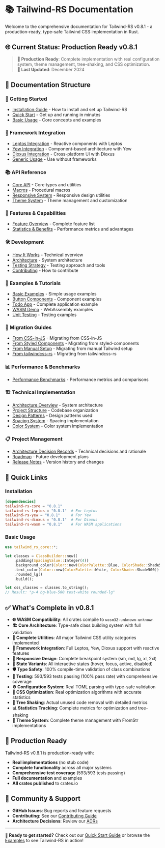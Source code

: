 # 📚 Tailwind-RS Documentation

Welcome to the comprehensive documentation for Tailwind-RS v0.8.1 - a production-ready, type-safe Tailwind CSS implementation in Rust.

## 🌐 **Current Status: Production Ready v0.8.1**

> **🚀 Production Ready**: Complete implementation with real configuration system, theme management, tree-shaking, and CSS optimization.  
> **📅 Last Updated**: December 2024

## 📖 **Documentation Structure**

### 🚀 **Getting Started**
- [Installation Guide](getting-started/installation.md) - How to install and set up Tailwind-RS
- [Quick Start](getting-started/quick-start.md) - Get up and running in minutes
- [Basic Usage](getting-started/basic-usage.md) - Core concepts and examples

### 🎯 **Framework Integration**
- [Leptos Integration](frameworks/leptos.md) - Reactive components with Leptos
- [Yew Integration](frameworks/yew.md) - Component-based architecture with Yew
- [Dioxus Integration](frameworks/dioxus.md) - Cross-platform UI with Dioxus
- [Generic Usage](frameworks/generic.md) - Use without frameworks

### 📚 **API Reference**
- [Core API](api/core.md) - Core types and utilities
- [Macros](api/macros.md) - Procedural macros
- [Responsive System](api/responsive.md) - Responsive design utilities
- [Theme System](api/themes.md) - Theme management and customization

### 🎨 **Features & Capabilities**
- [Feature Overview](features/overview.md) - Complete feature list
- [Statistics & Benefits](features/statistics-and-benefits.md) - Performance metrics and advantages

### 🛠️ **Development**
- [How It Works](how-it-works.md) - Technical overview
- [Architecture](technical-implementation/architecture.md) - System architecture
- [Testing Strategy](testing/testing.md) - Testing approach and tools
- [Contributing](community/contributing.md) - How to contribute

### 📖 **Examples & Tutorials**
- [Basic Examples](examples/basic-usage.md) - Simple usage examples
- [Button Components](examples/button-components.md) - Component examples
- [Todo App](examples/todo-app.md) - Complete application example
- [WASM Demo](examples/wasm-demo.md) - WebAssembly examples
- [Unit Testing](examples/unit-testing.md) - Testing examples

### 🔄 **Migration Guides**
- [From CSS-in-JS](migration/css-in-js.md) - Migrating from CSS-in-JS
- [From Styled Components](migration/styled-components.md) - Migrating from styled-components
- [From Manual Setup](migration/manual-setup.md) - Migrating from manual Tailwind setup
- [From tailwindcss-rs](migration/tailwindcss-rs.md) - Migrating from tailwindcss-rs

### 📊 **Performance & Benchmarks**
- [Performance Benchmarks](performance/benchmarks.md) - Performance metrics and comparisons

### 🏗️ **Technical Implementation**
- [Architecture Overview](technical-implementation/01-architecture-overview.md) - System architecture
- [Project Structure](technical-implementation/02-project-structure.md) - Codebase organization
- [Design Patterns](technical-implementation/03-design-patterns.md) - Design patterns used
- [Spacing System](technical-implementation/05-spacing-system.md) - Spacing implementation
- [Color System](technical-implementation/08-color-system.md) - Color system implementation

### 📋 **Project Management**
- [Architecture Decision Records](adr/README.md) - Technical decisions and rationale
- [Roadmap](project/ROADMAP.md) - Future development plans
- [Release Notes](releases/) - Version history and changes

## 🎯 **Quick Links**

### **Installation**
```toml
[dependencies]
tailwind-rs-core = "0.8.1"
tailwind-rs-leptos = "0.8.1"  # For Leptos
tailwind-rs-yew = "0.8.1"     # For Yew
tailwind-rs-dioxus = "0.8.1"  # For Dioxus
tailwind-rs-wasm = "0.8.1"    # For WASM applications
```

### **Basic Usage**
```rust
use tailwind_rs_core::*;

let classes = ClassBuilder::new()
    .padding(SpacingValue::Integer(4))
    .background_color(Color::new(ColorPalette::Blue, ColorShade::Shade500))
    .text_color(Color::new(ColorPalette::White, ColorShade::Shade500))
    .rounded_lg()
    .build();

let css_classes = classes.to_string();
// Result: "p-4 bg-blue-500 text-white rounded-lg"
```

## ✅ **What's Complete in v0.8.1**

- **🌐 WASM Compatibility**: All crates compile to `wasm32-unknown-unknown`
- **🏗️ Core Architecture**: Type-safe class building system with full validation
- **🎨 Complete Utilities**: All major Tailwind CSS utility categories implemented
- **🔗 Framework Integration**: Full Leptos, Yew, Dioxus support with reactive features
- **📱 Responsive Design**: Complete breakpoint system (sm, md, lg, xl, 2xl)
- **🎯 State Variants**: All interactive states (hover, focus, active, disabled)
- **🛡️ Type Safety**: 100% compile-time validation of class combinations
- **🧪 Testing**: 593/593 tests passing (100% pass rate) with comprehensive coverage
- **⚙️ Configuration System**: Real TOML parsing with type-safe validation
- **🔧 CSS Optimization**: Real optimization algorithms with accurate statistics
- **🌳 Tree Shaking**: Actual unused code removal with detailed metrics
- **📊 Statistics Tracking**: Complete metrics for optimization and tree-shaking
- **🎨 Theme System**: Complete theme management with FromStr implementations

## 🚀 **Production Ready**

Tailwind-RS v0.8.1 is production-ready with:
- **Real implementations** (no stub code)
- **Complete functionality** across all major systems
- **Comprehensive test coverage** (593/593 tests passing)
- **Full documentation** and examples
- **All crates published** to crates.io

## 🤝 **Community & Support**

- **GitHub Issues**: Bug reports and feature requests
- **Contributing**: See our [Contributing Guide](community/contributing.md)
- **Architecture Decisions**: Review our [ADRs](adr/README.md)

---

**🎉 Ready to get started?** Check out our [Quick Start Guide](getting-started/quick-start.md) or browse the [Examples](examples/README.md) to see Tailwind-RS in action!